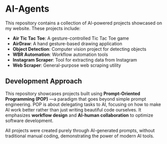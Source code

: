 # AI-Agents

This repository contains a collection of AI-powered projects showcased on my website. These projects include:

- **Air Tic Tac Toe**: A gesture-controlled Tic Tac Toe game
- **AirDraw**: A hand gesture-based drawing application
- **Object Detection**: Computer vision project for detecting objects
- **WBR Automation**: Workflow automation tools
- **Instagram Scraper**: Tool for extracting data from Instagram
- **Web Scraper**: General-purpose web scraping utility

## Development Approach

This repository showcases projects built using **Prompt-Oriented Programming (POP)** —a paradigm that goes beyond simple prompt engineering. POP is about delegating tasks to AI, focusing on how to make AI work better rather than just writing beautiful code ourselves. It emphasizes **workflow design** and **AI-human collaboration** to optimize software development.

All projects were created purely through AI-generated prompts, without traditional manual coding, demonstrating the power of modern AI tools.
